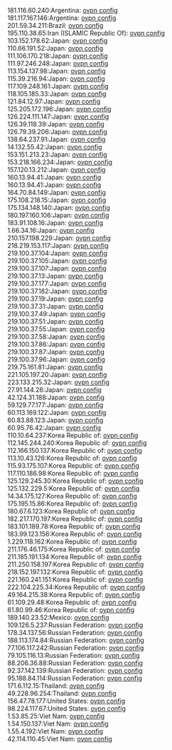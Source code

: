 181.116.60.240:Argentina: [ovpn config](vpn/181_116_60_240.ovpn)  
181.117.167.146:Argentina: [ovpn config](vpn/181_117_167_146.ovpn)  
201.59.34.211:Brazil: [ovpn config](vpn/201_59_34_211.ovpn)  
195.110.38.65:Iran (ISLAMIC Republic Of): [ovpn config](vpn/195_110_38_65.ovpn)  
103.152.178.62:Japan: [ovpn config](vpn/103_152_178_62.ovpn)  
110.66.191.52:Japan: [ovpn config](vpn/110_66_191_52.ovpn)  
111.106.170.218:Japan: [ovpn config](vpn/111_106_170_218.ovpn)  
111.97.246.248:Japan: [ovpn config](vpn/111_97_246_248.ovpn)  
113.154.137.98:Japan: [ovpn config](vpn/113_154_137_98.ovpn)  
115.39.216.94:Japan: [ovpn config](vpn/115_39_216_94.ovpn)  
117.109.248.161:Japan: [ovpn config](vpn/117_109_248_161.ovpn)  
118.105.185.33:Japan: [ovpn config](vpn/118_105_185_33.ovpn)  
121.84.12.97:Japan: [ovpn config](vpn/121_84_12_97.ovpn)  
125.205.172.196:Japan: [ovpn config](vpn/125_205_172_196.ovpn)  
126.224.111.147:Japan: [ovpn config](vpn/126_224_111_147.ovpn)  
126.39.118.39:Japan: [ovpn config](vpn/126_39_118_39.ovpn)  
126.79.39.206:Japan: [ovpn config](vpn/126_79_39_206.ovpn)  
138.64.237.91:Japan: [ovpn config](vpn/138_64_237_91.ovpn)  
14.132.55.42:Japan: [ovpn config](vpn/14_132_55_42.ovpn)  
153.151.213.23:Japan: [ovpn config](vpn/153_151_213_23.ovpn)  
153.218.166.234:Japan: [ovpn config](vpn/153_218_166_234.ovpn)  
157.120.13.212:Japan: [ovpn config](vpn/157_120_13_212.ovpn)  
160.13.94.41:Japan: [ovpn config](vpn/160_13_94_41.ovpn)  
160.13.94.41:Japan: [ovpn config](vpn/160_13_94_41.ovpn)  
164.70.84.149:Japan: [ovpn config](vpn/164_70_84_149.ovpn)  
175.108.218.15:Japan: [ovpn config](vpn/175_108_218_15.ovpn)  
175.134.148.140:Japan: [ovpn config](vpn/175_134_148_140.ovpn)  
180.197.160.106:Japan: [ovpn config](vpn/180_197_160_106.ovpn)  
183.91.108.16:Japan: [ovpn config](vpn/183_91_108_16.ovpn)  
1.66.34.16:Japan: [ovpn config](vpn/1_66_34_16.ovpn)  
210.157.198.229:Japan: [ovpn config](vpn/210_157_198_229.ovpn)  
218.219.153.117:Japan: [ovpn config](vpn/218_219_153_117.ovpn)  
219.100.37.104:Japan: [ovpn config](vpn/219_100_37_104.ovpn)  
219.100.37.105:Japan: [ovpn config](vpn/219_100_37_105.ovpn)  
219.100.37.107:Japan: [ovpn config](vpn/219_100_37_107.ovpn)  
219.100.37.13:Japan: [ovpn config](vpn/219_100_37_13.ovpn)  
219.100.37.177:Japan: [ovpn config](vpn/219_100_37_177.ovpn)  
219.100.37.182:Japan: [ovpn config](vpn/219_100_37_182.ovpn)  
219.100.37.19:Japan: [ovpn config](vpn/219_100_37_19.ovpn)  
219.100.37.31:Japan: [ovpn config](vpn/219_100_37_31.ovpn)  
219.100.37.49:Japan: [ovpn config](vpn/219_100_37_49.ovpn)  
219.100.37.51:Japan: [ovpn config](vpn/219_100_37_51.ovpn)  
219.100.37.55:Japan: [ovpn config](vpn/219_100_37_55.ovpn)  
219.100.37.58:Japan: [ovpn config](vpn/219_100_37_58.ovpn)  
219.100.37.86:Japan: [ovpn config](vpn/219_100_37_86.ovpn)  
219.100.37.87:Japan: [ovpn config](vpn/219_100_37_87.ovpn)  
219.100.37.96:Japan: [ovpn config](vpn/219_100_37_96.ovpn)  
219.75.161.81:Japan: [ovpn config](vpn/219_75_161_81.ovpn)  
221.105.197.20:Japan: [ovpn config](vpn/221_105_197_20.ovpn)  
223.133.215.32:Japan: [ovpn config](vpn/223_133_215_32.ovpn)  
27.91.144.28:Japan: [ovpn config](vpn/27_91_144_28.ovpn)  
42.124.31.188:Japan: [ovpn config](vpn/42_124_31_188.ovpn)  
59.129.77.177:Japan: [ovpn config](vpn/59_129_77_177.ovpn)  
60.113.169.122:Japan: [ovpn config](vpn/60_113_169_122.ovpn)  
60.83.88.123:Japan: [ovpn config](vpn/60_83_88_123.ovpn)  
60.95.76.42:Japan: [ovpn config](vpn/60_95_76_42.ovpn)  
110.10.64.237:Korea Republic of: [ovpn config](vpn/110_10_64_237.ovpn)  
112.145.244.240:Korea Republic of: [ovpn config](vpn/112_145_244_240.ovpn)  
112.166.150.137:Korea Republic of: [ovpn config](vpn/112_166_150_137.ovpn)  
113.10.43.126:Korea Republic of: [ovpn config](vpn/113_10_43_126.ovpn)  
115.93.175.107:Korea Republic of: [ovpn config](vpn/115_93_175_107.ovpn)  
117.110.186.98:Korea Republic of: [ovpn config](vpn/117_110_186_98.ovpn)  
125.129.245.30:Korea Republic of: [ovpn config](vpn/125_129_245_30.ovpn)  
125.132.229.5:Korea Republic of: [ovpn config](vpn/125_132_229_5.ovpn)  
14.34.175.127:Korea Republic of: [ovpn config](vpn/14_34_175_127.ovpn)  
175.195.15.86:Korea Republic of: [ovpn config](vpn/175_195_15_86.ovpn)  
180.67.6.123:Korea Republic of: [ovpn config](vpn/180_67_6_123.ovpn)  
182.217.170.197:Korea Republic of: [ovpn config](vpn/182_217_170_197.ovpn)  
183.101.189.78:Korea Republic of: [ovpn config](vpn/183_101_189_78.ovpn)  
183.99.123.156:Korea Republic of: [ovpn config](vpn/183_99_123_156.ovpn)  
1.229.118.162:Korea Republic of: [ovpn config](vpn/1_229_118_162.ovpn)  
211.176.46.175:Korea Republic of: [ovpn config](vpn/211_176_46_175.ovpn)  
211.185.191.134:Korea Republic of: [ovpn config](vpn/211_185_191_134.ovpn)  
211.250.158.197:Korea Republic of: [ovpn config](vpn/211_250_158_197.ovpn)  
218.152.197.132:Korea Republic of: [ovpn config](vpn/218_152_197_132.ovpn)  
221.160.241.151:Korea Republic of: [ovpn config](vpn/221_160_241_151.ovpn)  
222.104.225.34:Korea Republic of: [ovpn config](vpn/222_104_225_34.ovpn)  
49.164.215.38:Korea Republic of: [ovpn config](vpn/49_164_215_38.ovpn)  
61.109.29.48:Korea Republic of: [ovpn config](vpn/61_109_29_48.ovpn)  
61.80.99.46:Korea Republic of: [ovpn config](vpn/61_80_99_46.ovpn)  
189.140.23.52:Mexico: [ovpn config](vpn/189_140_23_52.ovpn)  
109.126.5.237:Russian Federation: [ovpn config](vpn/109_126_5_237.ovpn)  
178.34.137.56:Russian Federation: [ovpn config](vpn/178_34_137_56.ovpn)  
188.113.174.84:Russian Federation: [ovpn config](vpn/188_113_174_84.ovpn)  
77.106.117.242:Russian Federation: [ovpn config](vpn/77_106_117_242.ovpn)  
79.105.116.13:Russian Federation: [ovpn config](vpn/79_105_116_13.ovpn)  
88.206.36.88:Russian Federation: [ovpn config](vpn/88_206_36_88.ovpn)  
92.37.142.139:Russian Federation: [ovpn config](vpn/92_37_142_139.ovpn)  
95.188.84.114:Russian Federation: [ovpn config](vpn/95_188_84_114.ovpn)  
171.6.112.15:Thailand: [ovpn config](vpn/171_6_112_15.ovpn)  
49.228.96.254:Thailand: [ovpn config](vpn/49_228_96_254.ovpn)  
156.47.78.177:United States: [ovpn config](vpn/156_47_78_177.ovpn)  
98.224.117.67:United States: [ovpn config](vpn/98_224_117_67.ovpn)  
1.53.85.25:Viet Nam: [ovpn config](vpn/1_53_85_25.ovpn)  
1.54.150.137:Viet Nam: [ovpn config](vpn/1_54_150_137.ovpn)  
1.55.4.192:Viet Nam: [ovpn config](vpn/1_55_4_192.ovpn)  
42.114.110.45:Viet Nam: [ovpn config](vpn/42_114_110_45.ovpn)  
